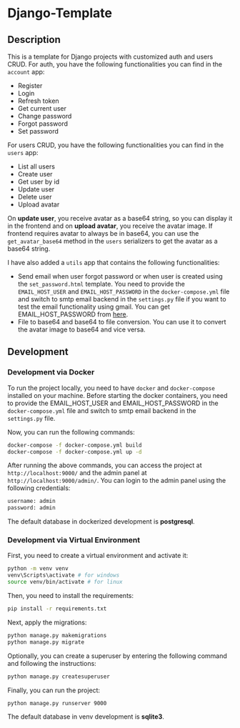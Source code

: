 # Django-Template

## Description

This is a template for Django projects with customized auth and users CRUD. 
For auth, you have the following functionalities you can find in the `account` app:
 <!-- make list -->
- Register
- Login
- Refresh token
- Get current user
- Change password
- Forgot password
- Set password

For users CRUD, you have the following functionalities you can find in the `users` app:
- List all users
- Create user
- Get user by id
- Update user
- Delete user
- Upload avatar

On **update user**, you receive avatar as a base64 string, so you can display it in the frontend and on **upload avatar**, you receive the avatar image. If frontend requires avatar to always be in base64, you can use the `get_avatar_base64` method in the `users` serializers to get the avatar as a base64 string.

I have also added a `utils` app that contains the following functionalities:

- Send email when user forgot password or when user is created using the `set_password.html` template. You need to provide the `EMAIL_HOST_USER` and `EMAIL_HOST_PASSWORD` in the `docker-compose.yml` file and switch to smtp email backend in the `settings.py` file if you want to test the email functionality using gmail. You can get EMAIL_HOST_PASSWORD from [here](https://myaccount.google.com/apppasswords).
- File to base64 and base64 to file conversion. You can use it to convert the avatar image to base64 and vice versa.

## Development

### Development via Docker

To run the project locally, you need to have `docker` and `docker-compose` installed on your machine. Before starting the docker containers, you need to provide the EMAIL_HOST_USER and EMAIL_HOST_PASSWORD in the `docker-compose.yml` file and switch to smtp email backend in the `settings.py` file.

Now, you can run the following commands:
```bash
docker-compose -f docker-compose.yml build
docker-compose -f docker-compose.yml up -d
```

After running the above commands, you can access the project at `http://localhost:9000/` and the admin panel at `http://localhost:9000/admin/`. You can login to the admin panel using the following credentials:
```bash
username: admin
password: admin
```

The default database in dockerized development is **postgresql**.

### Development via Virtual Environment

First, you need to create a virtual environment and activate it:
```bash
python -m venv venv
venv\Scripts\activate # for windows
source venv/bin/activate # for linux
```

Then, you need to install the requirements:
```bash
pip install -r requirements.txt
```

Next, apply the migrations:
```bash
python manage.py makemigrations
python manage.py migrate
```

Optionally, you can create a superuser by entering the following command and following the instructions:
```bash
python manage.py createsuperuser
```

Finally, you can run the project:
```bash
python manage.py runserver 9000
```

The default database in venv development is **sqlite3**.